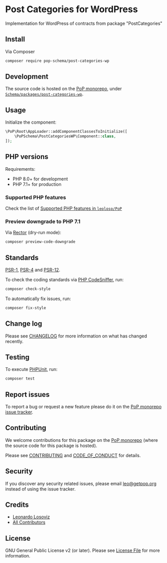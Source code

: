 # Post Categories for WordPress

<!--
[![Build Status][ico-travis]][link-travis]
[![Quality Score][ico-code-quality]][link-code-quality]
[![Software License][ico-license]](LICENSE.md)
[![Latest Version on Packagist][ico-version]][link-packagist]
[![Coverage Status][ico-scrutinizer]][link-scrutinizer]
[![Total Downloads][ico-downloads]][link-downloads]
-->

Implementation for WordPress of contracts from package "PostCategories"

## Install

Via Composer

``` bash
composer require pop-schema/post-categories-wp
```

## Development

The source code is hosted on the [PoP monorepo](https://github.com/leoloso/PoP), under [`Schema/packages/post-categories-wp`](https://github.com/leoloso/PoP/tree/master/layers/Schema/packages/post-categories-wp).

## Usage

Initialize the component:

``` php
\PoP\Root\AppLoader::addComponentClassesToInitialize([
    \PoPSchema\PostCategoriesWP\Component::class,
]);
```

## PHP versions

Requirements:

- PHP 8.0+ for development
- PHP 7.1+ for production

### Supported PHP features

Check the list of [Supported PHP features in `leoloso/PoP`](https://github.com/leoloso/PoP/blob/master/docs/supported-php-features.md)

### Preview downgrade to PHP 7.1

Via [Rector](https://github.com/rectorphp/rector) (dry-run mode):

```bash
composer preview-code-downgrade
```

## Standards

[PSR-1](https://www.php-fig.org/psr/psr-1), [PSR-4](https://www.php-fig.org/psr/psr-4) and [PSR-12](https://www.php-fig.org/psr/psr-12).

To check the coding standards via [PHP CodeSniffer](https://github.com/squizlabs/PHP_CodeSniffer), run:

``` bash
composer check-style
```

To automatically fix issues, run:

``` bash
composer fix-style
```

## Change log

Please see [CHANGELOG](CHANGELOG.md) for more information on what has changed recently.

## Testing

To execute [PHPUnit](https://phpunit.de/), run:

``` bash
composer test
```

## Report issues

To report a bug or request a new feature please do it on the [PoP monorepo issue tracker](https://github.com/leoloso/PoP/issues).

## Contributing

We welcome contributions for this package on the [PoP monorepo](https://github.com/leoloso/PoP) (where the source code for this package is hosted).

Please see [CONTRIBUTING](CONTRIBUTING.md) and [CODE_OF_CONDUCT](CODE_OF_CONDUCT.md) for details.

## Security

If you discover any security related issues, please email leo@getpop.org instead of using the issue tracker.

## Credits

- [Leonardo Losoviz][link-author]
- [All Contributors][link-contributors]

## License

GNU General Public License v2 (or later). Please see [License File](LICENSE.md) for more information.

[ico-version]: https://img.shields.io/packagist/v/pop-schema/post-categories-wp.svg?style=flat-square
[ico-license]: https://img.shields.io/badge/license-GPLv2-brightgreen.svg?style=flat-square
[ico-travis]: https://img.shields.io/travis/pop-schema/post-categories-wp/master.svg?style=flat-square
[ico-scrutinizer]: https://img.shields.io/scrutinizer/coverage/g/pop-schema/post-categories-wp.svg?style=flat-square
[ico-code-quality]: https://img.shields.io/scrutinizer/g/pop-schema/post-categories-wp.svg?style=flat-square
[ico-downloads]: https://img.shields.io/packagist/dt/pop-schema/post-categories-wp.svg?style=flat-square

[link-packagist]: https://packagist.org/packages/pop-schema/post-categories-wp
[link-travis]: https://travis-ci.org/pop-schema/post-categories-wp
[link-scrutinizer]: https://scrutinizer-ci.com/g/pop-schema/post-categories-wp/code-structure
[link-code-quality]: https://scrutinizer-ci.com/g/pop-schema/post-categories-wp
[link-downloads]: https://packagist.org/packages/pop-schema/post-categories-wp
[link-author]: https://github.com/leoloso
[link-contributors]: ../../../../../../contributors
